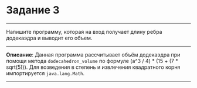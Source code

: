# Задание 3
***
Напишите программу, которая на вход получает длину ребра додекаэдра и выводит его объем.
***
**Описание**: Данная программа рассчитывает объём додекаэдра при помощи метода `dodecahedron_volume` по формуле (a^3 / 4) * (15 + (7 * sqrt(5))). Для возведения в степень и извлечения квадратного корня импортируется `java.lang.Math`.
***